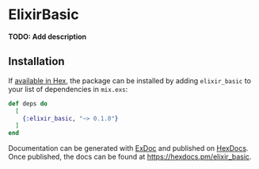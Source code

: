 # ElixirBasic

**TODO: Add description**

## Installation

If [available in Hex](https://hex.pm/docs/publish), the package can be installed
by adding `elixir_basic` to your list of dependencies in `mix.exs`:

```elixir
def deps do
  [
    {:elixir_basic, "~> 0.1.0"}
  ]
end
```

Documentation can be generated with [ExDoc](https://github.com/elixir-lang/ex_doc)
and published on [HexDocs](https://hexdocs.pm). Once published, the docs can
be found at <https://hexdocs.pm/elixir_basic>.

